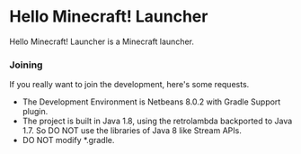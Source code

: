 # Hello Minecraft! Launcher
Hello Minecraft! Launcher is a Minecraft launcher.

### Joining
If you really want to join the development, here's some requests.
* The Development Environment is Netbeans 8.0.2 with Gradle Support plugin.
* The project is built in Java 1.8, using the retrolambda backported to Java 1.7. So DO NOT use the libraries of Java 8 like Stream APIs.
* DO NOT modify *.gradle.
